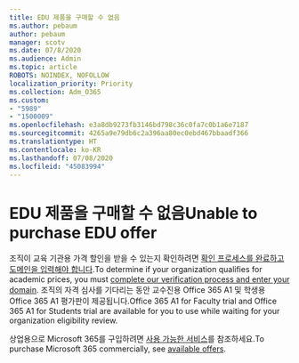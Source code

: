 ```yaml
---
title: EDU 제품을 구매할 수 없음
ms.author: pebaum
author: pebaum
manager: scotv
ms.date: 07/8/2020
ms.audience: Admin
ms.topic: article
ROBOTS: NOINDEX, NOFOLLOW
localization_priority: Priority
ms.collection: Adm_O365
ms.custom:
- "5989"
- "1500009"
ms.openlocfilehash: e3a8db9273fb3146bd798c36c0fa7c0b1a6e7187
ms.sourcegitcommit: 4265a9e79db6c2a396aa80ec0ebd467bbaadf366
ms.translationtype: HT
ms.contentlocale: ko-KR
ms.lasthandoff: 07/08/2020
ms.locfileid: "45083994"
---
```

# <a name="unable-to-purchase-edu-offer"></a><span data-ttu-id="b12a2-102">EDU 제품을 구매할 수 없음</span><span class="sxs-lookup"><span data-stu-id="b12a2-102">Unable to purchase EDU offer</span></span>

<span data-ttu-id="b12a2-103">조직이 교육 기관용 가격 할인을 받을 수 있는지 확인하려면 [확인 프로세스를 완료하고 도메인을 입력해야 합니다](https://portal.office.com/Adminportal/Home#/Domains/SOWizard).</span><span class="sxs-lookup"><span data-stu-id="b12a2-103">To determine if your organization qualifies for academic prices, you must [complete our verification process and enter your domain](https://portal.office.com/Adminportal/Home#/Domains/SOWizard).</span></span> <span data-ttu-id="b12a2-104">조직의 자격 심사를 기다리는 동안 교수진용 Office 365 A1 및 학생용 Office 365 A1 평가판이 제공됩니다.</span><span class="sxs-lookup"><span data-stu-id="b12a2-104">Office 365 A1 for Faculty trial and Office 365 A1 for Students trial are available for you to use while waiting for your organization eligibility review.</span></span>

<span data-ttu-id="b12a2-105">상업용으로 Microsoft 365를 구입하려면 [사용 가능한 서비스](https://go.microsoft.com/fwlink/p/?linkid=868433)를 참조하세요.</span><span class="sxs-lookup"><span data-stu-id="b12a2-105">To purchase Microsoft 365 commercially, see [available offers](https://go.microsoft.com/fwlink/p/?linkid=868433).</span></span>
